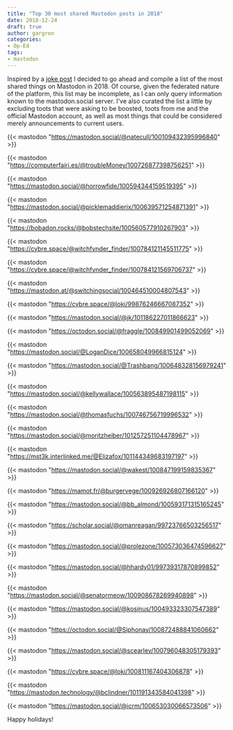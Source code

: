 ```yaml
---
title: "Top 30 most shared Mastodon posts in 2018"
date: 2018-12-24
draft: true
author: gargron
categories:
- Op-Ed
tags:
- mastodon
---
```


Inspired by a [joke post](https://cybre.space/@somarasu/101297601782617843) I decided to go ahead and compile a list of the most shared things on Mastodon in 2018.<!--more--> Of course, given the federated nature of the platform, this list may be incomplete, as I can only query information known to the mastodon.social server. I've also curated the list a little by excluding toots that were asking to be boosted, toots from me and the official Mastodon account, as well as most things that could be considered merely announcements to current users.

{{< mastodon "https://mastodon.social/@natecull/100109432395996840" >}}

{{< mastodon "https://computerfairi.es/@troubleMoney/100726877398756251" >}}

{{< mastodon "https://mastodon.social/@horrowfide/100594344159519395" >}}

{{< mastodon "https://mastodon.social/@picklemaddierix/100639571254871391" >}}

{{< mastodon "https://bobadon.rocks/@bobstechsite/100560577910267903" >}}

{{< mastodon "https://cybre.space/@witchfynder_finder/100784121145511775" >}}

{{< mastodon "https://cybre.space/@witchfynder_finder/100784121569706737" >}}

{{< mastodon "https://mastodon.at/@switchingsocial/100464510004807543" >}}

{{< mastodon "https://cybre.space/@loki/99876246667087352" >}}

{{< mastodon "https://mastodon.social/@jk/101186227011866623" >}}

{{< mastodon "https://octodon.social/@fraggle/100849901499052069" >}}

{{< mastodon "https://mastodon.social/@LoganDice/100658049966815124" >}}

{{< mastodon "https://mastodon.social/@Trashbang/100648328156979241" >}}

{{< mastodon "https://mastodon.social/@kellywallace/100563895487198115" >}}

{{< mastodon "https://mastodon.social/@thomasfuchs/100746756719996532" >}}

{{< mastodon "https://mastodon.social/@moritzheiber/101257251104478967" >}}

{{< mastodon "https://mst3k.interlinked.me/@Elizafox/101144349683197197" >}}

{{< mastodon "https://mastodon.social/@wakest/100847199159835367" >}}

{{< mastodon "https://mamot.fr/@burgervege/100926926807166120" >}}

{{< mastodon "https://mastodon.social/@bb_almond/100593171315165245" >}}

{{< mastodon "https://scholar.social/@omanreagan/99723766503256517" >}}

{{< mastodon "https://mastodon.social/@prolezone/100573036474596627" >}}

{{< mastodon "https://mastodon.social/@hhardy01/99739317870899852" >}}

{{< mastodon "https://mastodon.social/@senatormeow/100908678269940898" >}}

{{< mastodon "https://mastodon.social/@kosinus/100493323307547389" >}}

{{< mastodon "https://octodon.social/@Siphonay/100872488841060662" >}}

{{< mastodon "https://mastodon.social/@scearley/100796048305179393" >}}

{{< mastodon "https://cybre.space/@loki/100811167404306878" >}}

{{< mastodon "https://mastodon.technology/@bclindner/101191343584041398" >}}

{{< mastodon "https://mastodon.social/@icrm/100653030066573506" >}}

Happy holidays!